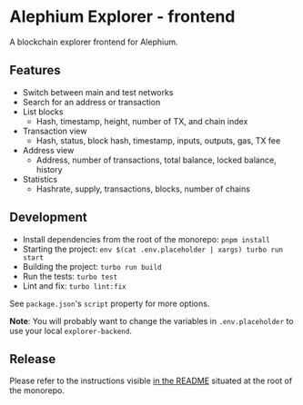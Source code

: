 # Alephium Explorer - frontend

A blockchain explorer frontend for Alephium.

## Features

- Switch between main and test networks
- Search for an address or transaction
- List blocks
  - Hash, timestamp, height, number of TX, and chain index
- Transaction view
  - Hash, status, block hash, timestamp, inputs, outputs, gas, TX fee
- Address view
  - Address, number of transactions, total balance, locked balance, history
- Statistics
  - Hashrate, supply, transactions, blocks, number of chains

## Development

- Install dependencies from the root of the monorepo: `pnpm install`
- Starting the project: `env $(cat .env.placeholder | xargs) turbo run start`
- Building the project: `turbo run build`
- Run the tests: `turbo test`
- Lint and fix: `turbo lint:fix`

See `package.json`'s `script` property for more options.

**Note**: You will probably want to change the variables in `.env.placeholder`
to use your local `explorer-backend`.

## Release

Please refer to the instructions visible [in the README](/README.md#releasing) situated at the root of the monorepo.
